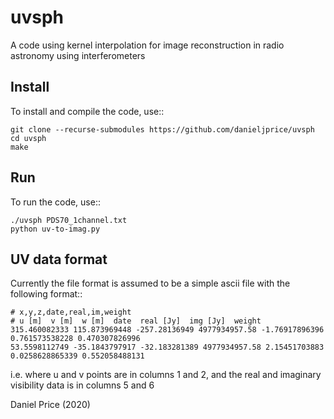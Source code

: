 uvsph
=======
A code using kernel interpolation for image reconstruction in radio astronomy using interferometers


Install
-------
To install and compile the code, use::

```
git clone --recurse-submodules https://github.com/danieljprice/uvsph
cd uvsph
make
```

Run
---
To run the code, use::
```
./uvsph PDS70_1channel.txt
python uv-to-imag.py
```

UV data format
--------------
Currently the file format is assumed to be a simple ascii file with the following format::

```
# x,y,z,date,real,im,weight
# u [m]  v [m]  w [m]  date  real [Jy]  img [Jy]  weight
315.460082333 115.873969448 -257.28136949 4977934957.58 -1.76917896396 0.761573538228 0.470307826996
53.5598112749 -35.1843797917 -32.183281389 4977934957.58 2.15451703883 0.0258628865339 0.552058488131
```

i.e. where u and v points are in columns 1 and 2, and the real and imaginary visibility data is in columns 5 and 6

Daniel Price (2020)
